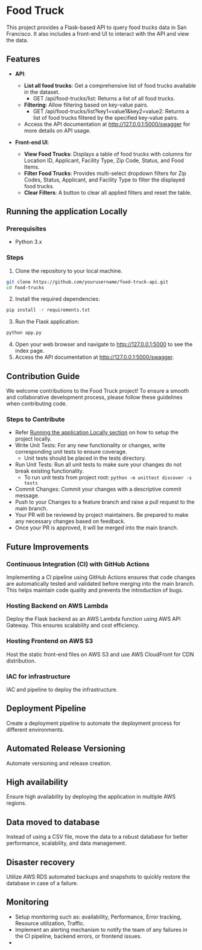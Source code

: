 # Food Truck

This project provides a Flask-based API to query food trucks data in San Francisco. It also includes a front-end UI to interact with the API and view the data.

## Features

- **API**:
    - **List all food trucks**: Get a comprehensive list of food trucks available in the dataset.
        - GET /api/food-trucks/list: Returns a list of all food trucks.
    - **Filtering**: Allow filtering based on key-value pairs.
        - GET /api/food-trucks/list?key1=value1&key2=value2: Returns a list of food trucks filtered by the specified key-value pairs.
    - Access the API documentation at http://127.0.0.1:5000/swagger for more details on API usage.
    
- **Front-end UI**:
    - **View Food Trucks**: Displays a table of food trucks with columns for Location ID, Applicant, Facility Type, Zip Code, Status, and Food Items.
    - **Filter Food Trucks**: Provides multi-select dropdown filters for Zip Codes, Status, Applicant, and Facility Type to filter the displayed food trucks.
    - **Clear Filters**: A button to clear all applied filters and reset the table.


## Running the application Locally

### Prerequisites

- Python 3.x

### Steps

1. Clone the repository to your local machine.
```sh
git clone https://github.com/yourusername/food-truck-api.git
cd food-trucks
```
2. Install the required dependencies:
```sh
pip install -r requirements.txt
```
3. Run the Flask application:
```sh
python app.py
```
4. Open your web browser and navigate to http://127.0.0.1:5000 to see the index page.
5. Access the API documentation at http://127.0.0.1:5000/swagger.



## Contribution Guide
We welcome contributions to the Food Truck project! To ensure a smooth and collaborative development process, please follow these guidelines when contributing code.
### Steps to Contribute
- Refer [Running the application Locally section](#running-the-application-locally) on how to setup the project locally.
- Write Unit Tests: For any new functionality or changes, write corresponding unit tests to ensure coverage.
    - Unit tests should be placed in the tests directory.
- Run Unit Tests: Run all unit tests to make sure your changes do not break existing functionality.
    - To run unit tests from project root: ```python -m unittest discover -s tests```
- Commit Changes: Commit your changes with a descriptive commit message.
- Push to your Changes to a feature branch and raise a pull request to the main branch.
- Your PR will be reviewed by project maintainers. Be prepared to make any necessary changes based on feedback.
- Once your PR is approved, it will be merged into the main branch.

## Future Improvements

### Continuous Integration (CI) with GitHub Actions
Implementing a CI pipeline using GitHub Actions ensures that code changes are automatically tested and validated before merging into the main branch. This helps maintain code quality and prevents the introduction of bugs.

### Hosting Backend on AWS Lambda
Deploy the Flask backend as an AWS Lambda function using AWS API Gateway. This ensures scalability and cost efficiency.

### Hosting Frontend on AWS S3
Host the static front-end files on AWS S3 and use AWS CloudFront for CDN distribution.

### IAC for infrastructure
IAC and pipeline to deploy the infrastructure.

## Deployment Pipeline
Create a deployment pipeline to automate the deployment process for different environments.

## Automated Release Versioning
Automate versioning and release creation.

## High availability
Ensure high availability by deploying the application in multiple AWS regions.

## Data moved to database
Instead of using a CSV file, move the data to a robust database for better performance, scalability, and data management.

## Disaster recovery
Utilize AWS RDS automated backups and snapshots to quickly restore the database in case of a failure.

## Monitoring
- Setup monitoring such as: availability, Performance, Error tracking, Resource utilization, Traffic.
- Implement an alerting mechanism to notify the team of any failures in the CI pipeline, backend errors, or frontend issues.
- 
